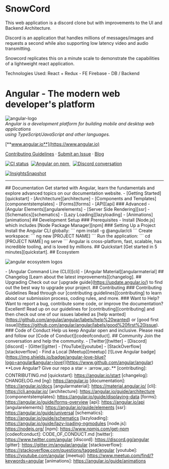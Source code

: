 # SnowCord
 This web application is a discord clone but with improvements to the UI and Backend Architecture.
 
 Discord is an application that handles millions of messages/images and requests a second while also supporting low latency video and audio transmitting.
 
 Snowcord replicates this on a minute scale to demonstrate the capabilities of a lightweight react application.
 
 Technologies Used:
 React + Redux - FE
 Firebase - DB / Backend

Angular - The modern web developer's platform
=============================================

![angular-logo](aio/src/assets/images/logos/angular/angular.png)  
_Angular is a development platform for building mobile and desktop web applications  
using TypeScript/JavaScript and other languages._  

[**www.angular.io**](https://www.angular.io)  

[Contributing Guidelines](CONTRIBUTING.md) · [Submit an Issue](https://github.com/angular/angular/issues) · [Blog](https://blog.angular.io/)  
  

 [![CI status](https://img.shields.io/circleci/build/github/angular/angular/main.svg?logo=circleci&logoColor=fff&label=CircleCI)](https://circleci.com/gh/angular/workflows/angular/tree/main)  [![Angular on npm](https://img.shields.io/npm/v/@angular/core.svg?logo=npm&logoColor=fff&label=NPM+package&color=limegreen) ](https://www.npmjs.com/@angular/core)  [![Discord conversation](https://img.shields.io/discord/463752820026376202.svg?logo=discord&logoColor=fff&label=Discord&color=7389d8)](https://discord.gg/angular)

[![InsightsSnapshot](https://dl.circleci.com/insights-snapshot/gh/angular/angular/main/default_workflow/badge.svg)](https://app.circleci.com/insights/github/angular/angular/workflows/default_workflow?branch=main)

* * *

\## Documentation Get started with Angular, learn the fundamentals and explore advanced topics on our documentation website. - \[Getting Started\]\[quickstart\] - \[Architecture\]\[architecture\] - \[Components and Templates\]\[componentstemplates\] - \[Forms\]\[forms\] - \[API\]\[api\] ### Advanced - \[Angular Elements\]\[angularelements\] - \[Server Side Rendering\]\[ssr\] - \[Schematics\]\[schematics\] - \[Lazy Loading\]\[lazyloading\] - \[Animations\]\[animations\] ## Development Setup ### Prerequisites - Install \[Node.js\] which includes \[Node Package Manager\]\[npm\] ### Setting Up a Project Install the Angular CLI globally: \`\`\` npm install -g @angular/cli \`\`\` Create workspace: \`\`\` ng new \[PROJECT NAME\] \`\`\` Run the application: \`\`\` cd \[PROJECT NAME\] ng serve \`\`\` Angular is cross-platform, fast, scalable, has incredible tooling, and is loved by millions. ## Quickstart \[Get started in 5 minutes\]\[quickstart\]. ## Ecosystem

![angular ecosystem logos](/docs/images/angular-ecosystem-logos.png)

\- \[Angular Command Line (CLI)\]\[cli\] - \[Angular Material\]\[angularmaterial\] ## Changelog \[Learn about the latest improvements\]\[changelog\]. ## Upgrading Check out our \[upgrade guide\](https://update.angular.io/) to find out the best way to upgrade your project. ## Contributing ### Contributing Guidelines Read through our \[contributing guidelines\]\[contributing\] to learn about our submission process, coding rules, and more. ### Want to Help? Want to report a bug, contribute some code, or improve the documentation? Excellent! Read up on our guidelines for \[contributing\]\[contributing\] and then check out one of our issues labeled as \[help wanted\](https://github.com/angular/angular/labels/help%20wanted) or \[good first issue\](https://github.com/angular/angular/labels/good%20first%20issue). ### Code of Conduct Help us keep Angular open and inclusive. Please read and follow our \[Code of Conduct\]\[codeofconduct\]. ## Community Join the conversation and help the community. - \[Twitter\]\[twitter\] - \[Discord\]\[discord\] - \[Gitter\]\[gitter\] - \[YouTube\]\[youtube\] - \[StackOverflow\]\[stackoverflow\] - Find a Local \[Meetup\]\[meetup\] \[!\[Love Angular badge\](https://img.shields.io/badge/angular-love-blue?logo=angular&angular=love)\](https://www.github.com/angular/angular) \*\*Love Angular? Give our repo a star :star: :arrow\_up:.\*\* \[contributing\]: CONTRIBUTING.md \[quickstart\]: https://angular.io/start \[changelog\]: CHANGELOG.md \[ng\]: https://angular.io \[documentation\]: https://angular.io/docs \[angularmaterial\]: https://material.angular.io/ \[cli\]: https://cli.angular.io/ \[architecture\]: https://angular.io/guide/architecture \[componentstemplates\]: https://angular.io/guide/displaying-data \[forms\]: https://angular.io/guide/forms-overview \[api\]: https://angular.io/api \[angularelements\]: https://angular.io/guide/elements \[ssr\]: https://angular.io/guide/universal \[schematics\]: https://angular.io/guide/schematics \[lazyloading\]: https://angular.io/guide/lazy-loading-ngmodules \[node.js\]: https://nodejs.org/ \[npm\]: https://www.npmjs.com/get-npm \[codeofconduct\]: CODE\_OF\_CONDUCT.md \[twitter\]: https://www.twitter.com/angular \[discord\]: https://discord.gg/angular \[gitter\]: https://gitter.im/angular/angular \[stackoverflow\]: https://stackoverflow.com/questions/tagged/angular \[youtube\]: https://youtube.com/angular \[meetup\]: https://www.meetup.com/find/?keywords=angular \[animations\]: https://angular.io/guide/animations

